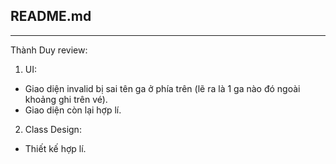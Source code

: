 ## README.md

---

Thành Duy review:

1. UI:

- Giao diện invalid bị sai tên ga ở phía trên (lẽ ra là 1 ga nào đó ngoài khoảng ghi trên vé).
- Giao diện còn lại hợp lí.

2. Class Design:

- Thiết kế hợp lí.
